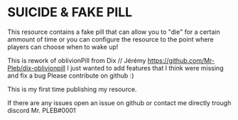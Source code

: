 # SUICIDE & FAKE PILL

This resource contains a fake pill that can allow you to "die" for a certain ammount of time or you can configure the resource to the point where players can choose when to wake up!

This is rework of oblivionPill from Dix // Jérémy  https://github.com/Mr-Pleb/dix-oblivionpill
I just wanted to add features that I think were missing and fix a bug
Please contribute on github :)

This is my first time publishing my resource.

If there are any issues open an issue on github or contact me directly trough discord Mr. PLEB#0001